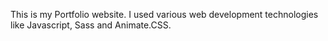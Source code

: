 This is my Portfolio website. I used various web development technologies like Javascript, Sass and Animate.CSS.
